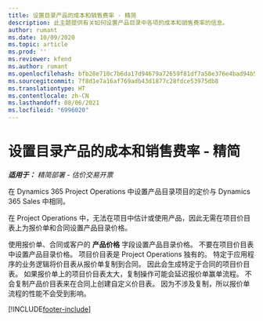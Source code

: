 ```yaml
---
title: 设置目录产品的成本和销售费率 - 精简
description: 此主题提供有关如何设置产品目录中各项的成本和销售费率的信息。
author: rumant
ms.date: 10/09/2020
ms.topic: article
ms.prod: ''
ms.reviewer: kfend
ms.author: rumant
ms.openlocfilehash: bfb28e710c7b6da17d94679a72659f81df7a58e376e4bad94b58c36de781b197
ms.sourcegitcommit: 7f8d1e7a16af769adb43d1877c28fdce53975db8
ms.translationtype: HT
ms.contentlocale: zh-CN
ms.lasthandoff: 08/06/2021
ms.locfileid: "6996020"
---
```

# <a name="set-up-cost-and-sales-rates-for-catalog-products---lite"></a>设置目录产品的成本和销售费率 - 精简

_**适用于：** 精简部署 - 估价交易开票_


在 Dynamics 365 Project Operations 中设置产品目录项目的定价与 Dynamics 365 Sales 中相同。

在 Project Operations 中，无法在项目中估计或使用产品，因此无需在项目价目表上为报价单和合同设置产品目录价格。

使用报价单、合同或客户的 **产品价格** 字段设置产品目录价格。 不要在项目价目表中设置产品目录价格。 项目价目表是 Project Operations 独有的。 特定于应用程序的业务逻辑将价目表从报价单复制到合同。 因此会生成特定于合同的项目价目表。 如果报价单上的项目价目表太大，复制操作可能会延迟报价单赢单流程。 不会复制产品价目表来在合同上创建自定义价目表。 因为不涉及复制，所以报价单流程的性能不会受到影响。


[!INCLUDE[footer-include](../../includes/footer-banner.md)]